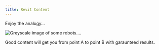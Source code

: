 ```yaml
---
title: Revit Content
---
```

E﻿njoy the analogy...

![Greyscale image of some robots....](https://ucarecdn.com/a22119fc-b634-4f28-b91e-506eab1f3da2/)

G﻿ood content will get you from point A to point B with garaunteed results.